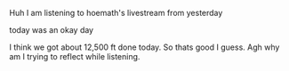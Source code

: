 Huh
I am listening to hoemath's livestream from yesterday

today was an okay day

I think we got about 12,500 ft done today. So thats good I guess. Agh why am I trying to reflect while listening.

 